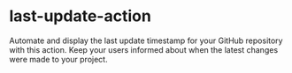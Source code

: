# last-update-action
Automate and display the last update timestamp for your GitHub repository with this action. Keep your users informed about when the latest changes were made to your project.
